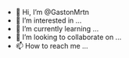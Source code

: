 - 👋 Hi, I’m @GastonMrtn
- 👀 I’m interested in ...
- 🌱 I’m currently learning ...
- 💞️ I’m looking to collaborate on ...
- 📫 How to reach me ...

<!---
GastonMrtn/GastonMrtn is a ✨ special ✨ repository because its `README.md` (this file) appears on your GitHub profile.
You can click the Preview link to take a look at your changes.
--->
